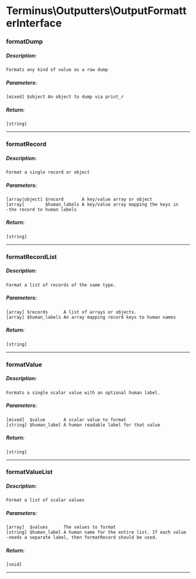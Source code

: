 # Terminus\Outputters\OutputFormatterInterface

### formatDump
##### Description:
    Formats any kind of value as a raw dump

##### Parameters:
    [mixed] $object An object to dump via print_r

##### Return:
    [string]

---

### formatRecord
##### Description:
    Format a single record or object

##### Parameters:
    [array|object] $record       A key/value array or object
    [array]        $human_labels A key/value array mapping the keys in
    -the record to human labels

##### Return:
    [string]

---

### formatRecordList
##### Description:
    Format a list of records of the same type.

##### Parameters:
    [array] $records      A list of arrays or objects.
    [array] $human_labels An array mapping record keys to human names

##### Return:
    [string]

---

### formatValue
##### Description:
    Formats a single scalar value with an optional human label.

##### Parameters:
    [mixed]  $value       A scalar value to format
    [string] $human_label A human readable label for that value

##### Return:
    [string]

---

### formatValueList
##### Description:
    Format a list of scalar values

##### Parameters:
    [array]  $values      The values to format
    [string] $human_label A human name for the entire list. If each value
    -needs a separate label, then formatRecord should be used.

##### Return:
    [void]

---

